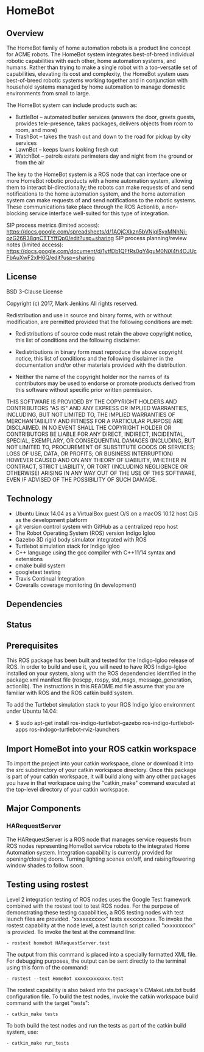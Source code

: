 # HomeBot

## Overview

The HomeBot family of home automation robots is a product line concept for ACME robots.  The HomeBot system integrates best-of-breed individual robotic capabilities with each other, home automation systems, and humans.  Rather than trying to make a single robot with a too-versatile set of capabilities, elevating its cost and complexity, the HomeBot system uses best-of-breed robotic systems working together and in conjunction with household systems managed by home automation to manage domestic environments from small to large.

The HomeBot system can include products such as:

- ButtleBot – automated butler services (answers the door, greets guests, provides tele-presence, takes packages, delivers objects from room to room, and more)
- TrashBot – takes the trash out and down to the road for pickup by city services
- LawnBot – keeps lawns looking fresh cut
- WatchBot – patrols estate perimeters day and night from the ground or from the air

The key to the HomeBot system is a ROS node that can interface one or more HomeBot robotic products with a home automation system, allowing them to interact bi-directionally; the robots can make requests of and send notifications to the home automation system, and the home automation system can make requests of and send notifications to the robotic systems.  These communications take place through the ROS Actionlib, a non-blocking service interface well-suited for this type of integration.

SIP process metrics (limited access): https://docs.google.com/spreadsheets/d/1AOjCXkzn5bVNjql5yxMNhNj-ozG26R38qnCTTYffQp0/edit?usp=sharing
SIP process planning/review notes (limited access): https://docs.google.com/document/d/1ytfDb1QFfRs0qY4guM0NiX4fi4OJUcFbAuXwF2xlH6Q/edit?usp=sharing

## License

BSD 3-Clause License

Copyright (c) 2017, Mark Jenkins
All rights reserved.

Redistribution and use in source and binary forms, with or without
modification, are permitted provided that the following conditions are met:

* Redistributions of source code must retain the above copyright notice, this
  list of conditions and the following disclaimer.

* Redistributions in binary form must reproduce the above copyright notice,
  this list of conditions and the following disclaimer in the documentation
  and/or other materials provided with the distribution.

* Neither the name of the copyright holder nor the names of its
  contributors may be used to endorse or promote products derived from
  this software without specific prior written permission.

THIS SOFTWARE IS PROVIDED BY THE COPYRIGHT HOLDERS AND CONTRIBUTORS "AS IS"
AND ANY EXPRESS OR IMPLIED WARRANTIES, INCLUDING, BUT NOT LIMITED TO, THE
IMPLIED WARRANTIES OF MERCHANTABILITY AND FITNESS FOR A PARTICULAR PURPOSE ARE
DISCLAIMED. IN NO EVENT SHALL THE COPYRIGHT HOLDER OR CONTRIBUTORS BE LIABLE
FOR ANY DIRECT, INDIRECT, INCIDENTAL, SPECIAL, EXEMPLARY, OR CONSEQUENTIAL
DAMAGES (INCLUDING, BUT NOT LIMITED TO, PROCUREMENT OF SUBSTITUTE GOODS OR
SERVICES; LOSS OF USE, DATA, OR PROFITS; OR BUSINESS INTERRUPTION) HOWEVER
CAUSED AND ON ANY THEORY OF LIABILITY, WHETHER IN CONTRACT, STRICT LIABILITY,
OR TORT (INCLUDING NEGLIGENCE OR OTHERWISE) ARISING IN ANY WAY OUT OF THE USE
OF THIS SOFTWARE, EVEN IF ADVISED OF THE POSSIBILITY OF SUCH DAMAGE.

## Technology

- Ubuntu Linux 14.04 as a VirtualBox guest O/S on a macOS 10.12 host O/S as the development platform
- git version control system with GitHub as a centralized repo host
- The Robot Operating System (ROS) version Indigo Igloo
- Gazebo 3D rigid body simulator integrated with ROS
- Turtlebot simulation stack for Indigo Igloo
- C++ language using the gcc compiler with C++11/14 syntax and extensions
- cmake build system
- googletest testing
- Travis Continual Integration
- Coveralls coverage monitoring (in development)

## Dependencies


## Status

## Prerequisites

This ROS package has been built and tested for the Indigo-Igloo release of ROS.
In order to build and use it, you will need to have ROS Indigo-Igloo installed on your system, along with the ROS dependencies identified in the package.xml manifest file (roscpp, rospy, std_msgs, message_generation, actionlib).  The instructions in this README.md file assume that you are familiar with ROS and the ROS catkin build system.

To add the Turtlebot simulation stack to your ROS Indigo Igloo environment under Ubuntu 14.04:

- $ sudo apt-get install ros-indigo-turtlebot-gazebo ros-indigo-turtlebot-apps ros-indogo-turtlebot-rviz-launchers

## Import HomeBot into your ROS catkin workspace

To import the project into your catkin workspace, clone or download it into the src subdirectory of your catkin workspace directory.  Once this package is part of your catkin workspace, it will build along with any other packages you have in that workspace using the "catkin_make" command executed at the top-level directory of your catkin workspace.

## Major Components

### HARequestServer

The HARequestServer is a ROS node that manages service requests from ROS nodes representing HomeBot service robots to the integrated Home Automation system.  Integration capability is currently provided for opening/closing doors.  Turning lighting scenes on/off, and raising/lowering window shades to follow soon.

## Testing using rostest

Level 2 integration testing of ROS nodes uses the Google Test framework combined with the rostest tool to test ROS nodes.  For the purpose of demonstrating these testing capabilities, a ROS testing nodes with test launch files are provided.  "xxxxxxxxxxx" tests xxxxxxxxxxx.  To invoke the rostest capability at the node level, a test launch script called "xxxxxxxxxx" is provided.  To invoke the test at the command line:

    - rostest homebot HARequestServer.test
    
The output from this command is placed into a specially formatted XML file.  For debugging purposes, the
output can be sent directly to the terminal using this form of the command:

    - rostest --text HomeBot xxxxxxxxxxxxx.test
    
The rostest capability is also baked into the package's CMakeLists.txt build configuration file.  To build the test nodes, invoke the catkin workspace build command with the target "tests":

    - catkin_make tests

To both build the test nodes and run the tests as part of the catkin build system, use:

    - catkin_make run_tests

